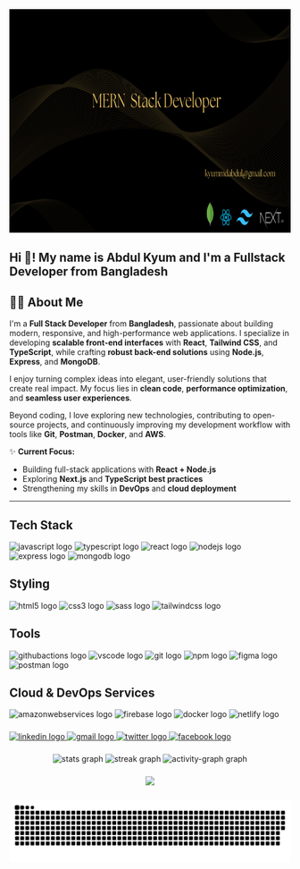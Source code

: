 <div align="center">
  <img width="100%" height="400" src="git-hub-banner.png"  />
</div>

###

<h2 align="left">Hi 👋! My name is Abdul Kyum and I'm a  Fullstack Developer from Bangladesh</h2>

## 👨‍💻 About Me  

I'm a **Full Stack Developer** from **Bangladesh**, passionate about building modern, responsive, and high-performance web applications. I specialize in developing **scalable front-end interfaces** with **React**, **Tailwind CSS**, and **TypeScript**, while crafting **robust back-end solutions** using **Node.js**, **Express**, and **MongoDB**.  

I enjoy turning complex ideas into elegant, user-friendly solutions that create real impact. My focus lies in **clean code**, **performance optimization**, and **seamless user experiences**.  

Beyond coding, I love exploring new technologies, contributing to open-source projects, and continuously improving my development workflow with tools like **Git**, **Postman**, **Docker**, and **AWS**.  

✨ **Current Focus:**  
- Building full-stack applications with **React + Node.js**  
- Exploring **Next.js** and **TypeScript best practices**  
- Strengthening my skills in **DevOps** and **cloud deployment**  

---

## Tech Stack

<div align="left">
  <img src="https://cdn.jsdelivr.net/gh/devicons/devicon/icons/javascript/javascript-original.svg" height="30" alt="javascript logo"  />
  <img src="https://cdn.jsdelivr.net/gh/devicons/devicon/icons/typescript/typescript-original.svg" height="30" alt="typescript logo"  />
  <img src="https://cdn.jsdelivr.net/gh/devicons/devicon/icons/react/react-original.svg" height="30" alt="react logo"  />
  <img src="https://skillicons.dev/icons?i=nodejs" height="30" alt="nodejs logo"  />
  <img src="https://skillicons.dev/icons?i=express" height="30" alt="express logo"  />
  <img src="https://cdn.jsdelivr.net/gh/devicons/devicon/icons/mongodb/mongodb-original.svg" height="30" alt="mongodb logo"  />
</div>

## Styling

<div align="left">
<img src="https://cdn.jsdelivr.net/gh/devicons/devicon/icons/html5/html5-original.svg" height="30" alt="html5 logo"  />
<img src="https://cdn.jsdelivr.net/gh/devicons/devicon/icons/css3/css3-original.svg" height="30" alt="css3 logo"  />
<img src="https://cdn.jsdelivr.net/gh/devicons/devicon/icons/sass/sass-original.svg" height="30" alt="sass logo"  />
<img src="https://cdn.simpleicons.org/tailwindcss/06B6D4" height="30" alt="tailwindcss logo"  />
</div>

## Tools

<div align="left">
<img src="https://cdn.simpleicons.org/githubactions/2088FF" height="30" alt="githubactions logo"  />
<img src="https://cdn.jsdelivr.net/gh/devicons/devicon/icons/vscode/vscode-original.svg" height="30" alt="vscode logo"  />
<img src="https://cdn.simpleicons.org/git/F05032" height="30" alt="git logo"  />
<img src="https://cdn.simpleicons.org/npm/CB3837" height="30" alt="npm logo"  />
<img src="https://cdn.jsdelivr.net/gh/devicons/devicon/icons/figma/figma-original.svg" height="30" alt="figma logo"  />
<img src="https://cdn.simpleicons.org/postman/FF6C37" height="30" alt="postman logo"  />
</div>

## Cloud & DevOps Services

<div align="left">
<img src="https://skillicons.dev/icons?i=aws" height="30" alt="amazonwebservices logo"  />
<img src="https://cdn.jsdelivr.net/gh/devicons/devicon/icons/firebase/firebase-plain.svg" height="30" alt="firebase logo"  />
<img src="https://cdn.simpleicons.org/docker/2496ED" height="30" alt="docker logo"  />
<img src="https://skillicons.dev/icons?i=netlify" height="30" alt="netlify logo"  />
</div>


###

<div align="left">
  <a href="https://www.linkedin.com/in/md-abdul-kyum-6ba2ba328/" target="_blank">
    <img src="https://img.shields.io/static/v1?message=LinkedIn&logo=linkedin&label=&color=0077B5&logoColor=white&labelColor=&style=plastic" height="35" alt="linkedin logo"  />
  </a>
  <a href="https://mail.google.com/mail/?view=cm&to=kyummdabdul@gmail.com" target="_blank">
    <img src="https://img.shields.io/static/v1?message=Gmail&logo=gmail&label=&color=D14836&logoColor=white&labelColor=&style=plastic" height="35" alt="gmail logo"  />
  </a>
  <a href="https://x.com/kyummdabdul" target="_blank">
    <img src="https://img.shields.io/static/v1?message=Twitter&logo=twitter&label=&color=1DA1F2&logoColor=white&labelColor=&style=plastic" height="35" alt="twitter logo"  />
  </a>
  <a href="https://web.facebook.com/mdabdulkyum5325/" target="_blank">
    <img src="https://img.shields.io/static/v1?message=Facebook&logo=facebook&label=&color=1877F2&logoColor=white&labelColor=&style=plastic" height="35" alt="facebook logo"  />
  </a>
</div>

###

<div align="center">
  <img src="https://github-readme-stats.vercel.app/api?username=mdabdulkyum1&hide_title=false&hide_rank=false&show_icons=true&include_all_commits=true&count_private=true&disable_animations=false&theme=dracula&locale=en&hide_border=false&order=1" height="150" alt="stats graph"  />
  <span>
      <img src="https://streak-stats.demolab.com?user=mdabdulkyum1&locale=en&mode=daily&theme=dark&hide_border=false&border_radius=5&order=3" height="220" alt="streak graph"  />
   </span>
  <img src="https://github-readme-activity-graph.vercel.app/graph?username=mdabdulkyum1&radius=16&theme=react&area=true&order=5" height="300" alt="activity-graph graph"  />
</div>

###

<div align="center">
  <img src="https://profile-counter.glitch.me/mdabdulkyum1/count.svg?"  />
</div>

###



###

<picture>
  <source media="(prefers-color-scheme: dark)" srcset="https://raw.githubusercontent.com/mdabdulkyum1/mdabdulkyum1/main/github-snake-dark.svg" />
  <source media="(prefers-color-scheme: light)" srcset="https://raw.githubusercontent.com/mdabdulkyum1/mdabdulkyum1/main/github-snake.svg" />
  <img alt="Snake animation" src="https://raw.githubusercontent.com/mdabdulkyum1/mdabdulkyum1/main/github-snake.svg" />
</picture>

###


